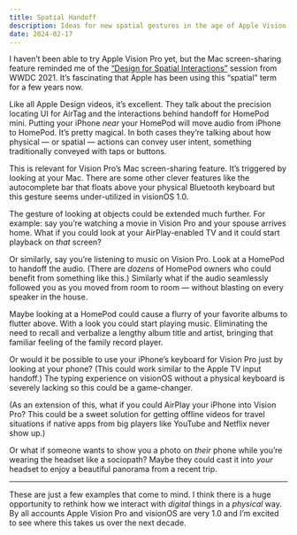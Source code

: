 ```yaml
---
title: Spatial Handoff
description: Ideas for new spatial gestures in the age of Apple Vision Pro.
date: 2024-02-17
---
```


I haven’t been able to try Apple Vision Pro yet, but the Mac screen-sharing feature reminded me of the [“Design for Spatial Interactions”](https://developer.apple.com/wwdc21/10245?time=444) session from WWDC 2021. It’s fascinating that Apple has been using this “spatial” term for a few years now.

Like all Apple Design videos, it’s excellent. They talk about the precision locating UI for AirTag and the interactions behind handoff for HomePod mini. Putting your iPhone _near_ your HomePod will move audio from iPhone to HomePod. It’s pretty magical. In both cases they’re talking about how physical — or spatial — actions can convey user intent, something traditionally conveyed with taps or buttons.

This is relevant for Vision Pro’s Mac screen-sharing feature. It’s triggered by looking at your Mac. There are some other clever features like the autocomplete bar that floats above your physical Bluetooth keyboard but this gesture seems under-utilized in visionOS 1.0.

The gesture of looking at objects could be extended much further. For example: say you’re watching a movie in Vision Pro and your spouse arrives home. What if you could look at your AirPlay-enabled TV and it could start playback on _that_ screen?

Or similarly, say you’re listening to music on Vision Pro. Look at a HomePod to handoff the audio. (There are _dozens_ of HomePod owners who could benefit from something like this.) Similarly what if the audio seamlessly followed you as you moved from room to room — without blasting on every speaker in the house.

Maybe looking at a HomePod could cause a flurry of your favorite albums to flutter above. With a look you could start playing music. Eliminating the need to recall and verbalize a lengthy album title and artist, bringing that familiar feeling of the family record player. 

Or would it be possible to use your iPhone’s keyboard for Vision Pro just by looking at your phone? (This could work similar to the Apple TV input handoff.) The typing experience on visionOS without a physical keyboard is  severely lacking so this could be a game-changer.

(As an extension of this, what if you could AirPlay your iPhone into Vision Pro? This could be a sweet solution for getting offline videos for travel situations if native apps from big players like YouTube and Netflix never show up.)

Or what if someone wants to show you a photo on _their_ phone while you’re wearing the headset like a sociopath? Maybe they could cast it into _your_ headset to enjoy a beautiful panorama from a recent trip.

---

These are just a few examples that come to mind. I think there is a huge opportunity to rethink how we interact with _digital_ things in a _physical_ way. By all accounts Apple Vision Pro and visionOS are very 1.0 and I’m excited to see where this takes us over the next decade.
